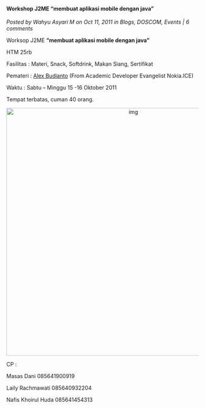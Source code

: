 #### Workshop J2ME “membuat aplikasi mobile dengan java”
_Posted by Wahyu Asyari M on Oct 11, 2011 in Blogs, DOSCOM, Events | 6 comments_

Worksop J2ME **“membuat aplikasi mobile dengan java”**

HTM 25rb

Fasilitas : Materi, Snack, Softdrink, Makan Siang, Sertifikat

Pemateri : [Alex Budianto](http://twitter.com/#!/abudiyanto) (From Academic Developer Evangelist Nokia.ICE)

Waktu : Sabtu – Minggu 15 -16 Oktober 2011

Tempat terbatas, cuman 40 orang.
<p align="center">
	<img src="./posts/2011-10-11-worksop-j2me-membuat-aplikasi-mobile-dengan-java/j2me.jpg" height="650px" alt="img">
</p> 

CP :

Masas Dani 085641900919

Laily Rachmawati 085640932204

Nafis Khoirul Huda 085641454313